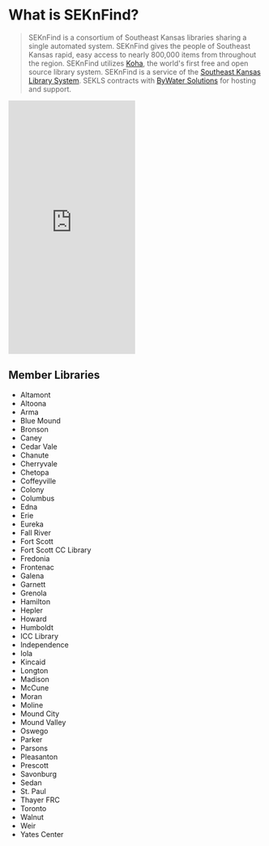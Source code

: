 # What is SEKnFind?

> SEKnFind is a consortium of Southeast Kansas libraries sharing a single automated system. SEKnFind gives the people of Southeast Kansas rapid, easy access to nearly 800,000 items from throughout the region.
> SEKnFind utilizes [Koha](https://www.koha-community.org/), the world's first free and open source library system.
> SEKnFind is a service of the [Southeast Kansas Library System](https://www.sekls.org).
> SEKLS contracts with [ByWater Solutions](https://bywatersolutions.com/) for hosting and support.

<iframe loading="lazy" frameborder="0" style="border: 0;" allowfullscreen="" src="https://www.google.com/maps/d/embed?mid=1rq0mdfxwHHpEp8IU9WIRxoEOPwY" width="250" height="500"></iframe>

## Member Libraries
<ul>
<li>Altamont</li>
<li>Altoona</li>
<li>Arma</li>
<li>Blue Mound</li>
<li>Bronson</li>
<li>Caney</li>
<li>Cedar Vale</li>
<li>Chanute</li>
<li>Cherryvale</li>
<li>Chetopa</li>
<li>Coffeyville</li>
<li>Colony</li>
<li>Columbus</li>
<li>Edna</li>
<li>Erie</li>
<li>Eureka</li>
<li>Fall River</li>
<li>Fort Scott</li>
<li>Fort Scott CC Library</li>
<li>Fredonia</li>
<li>Frontenac</li>
<li>Galena</li>
<li>Garnett</li>
<li>Grenola</li>
<li>Hamilton</li>
<li>Hepler</li>
<li>Howard</li>
<li>Humboldt</li>
<li>ICC Library</li>
<li>Independence</li>
<li>Iola</li>
<li>Kincaid</li>
<li>Longton</li>
<li>Madison</li>
<li>McCune</li>
<li>Moran</li>
<li>Moline</li>
<li>Mound City</li>
<li>Mound Valley</li>
<li>Oswego</li>
<li>Parker</li>
<li>Parsons</li>
<li>Pleasanton</li>
<li>Prescott</li>
<li>Savonburg</li>
<li>Sedan</li>
<li>St. Paul</li>
<li>Thayer FRC</li>
<li>Toronto</li>
<li>Walnut</li>
<li>Weir</li>
<li>Yates Center</li>
</ul>
